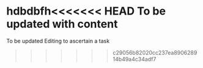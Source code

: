 hdbdbfh<<<<<<< HEAD
To be updated with content
=======
To be updated
Editing to ascertain a task
>>>>>>> c29056b82020cc237ea890628914b49a4c34adf7
